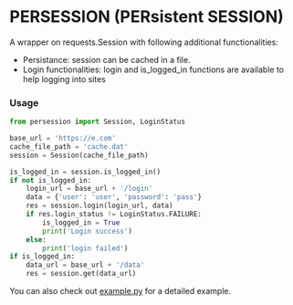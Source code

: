 # PERSESSION (PERsistent SESSION)
A wrapper on requests.Session with following additional functionalities:
- Persistance: session can be cached in a file.
- Login functionalities: login and is_logged_in functions are available to help logging into sites


### Usage
```python
from persession import Session, LoginStatus

base_url = 'https://e.com'
cache_file_path = 'cache.dat'
session = Session(cache_file_path)

is_logged_in = session.is_logged_in()
if not is_logged_in:
    login_url = base_url + '/login'
    data = {'user': 'user', 'password': 'pass'}
    res = session.login(login_url, data)
    if res.login_status != LoginStatus.FAILURE:
        is_logged_in = True
        print('Login success')
    else:
        print('login failed')
if is_logged_in:
    data_url = base_url + '/data'
    res = session.get(data_url)
```
You can also check out [example.py](./example.py) for a detailed example.
